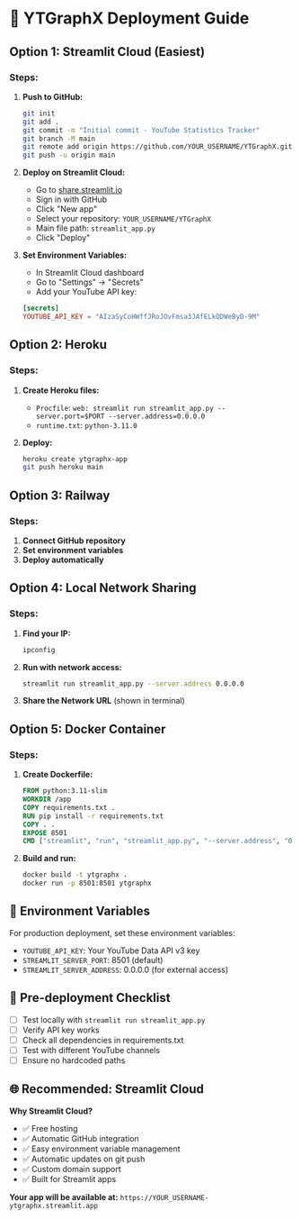 # 🚀 YTGraphX Deployment Guide

## Option 1: Streamlit Cloud (Easiest)

### Steps:
1. **Push to GitHub:**
   ```bash
   git init
   git add .
   git commit -m "Initial commit - YouTube Statistics Tracker"
   git branch -M main
   git remote add origin https://github.com/YOUR_USERNAME/YTGraphX.git
   git push -u origin main
   ```

2. **Deploy on Streamlit Cloud:**
   - Go to [share.streamlit.io](https://share.streamlit.io)
   - Sign in with GitHub
   - Click "New app"
   - Select your repository: `YOUR_USERNAME/YTGraphX`
   - Main file path: `streamlit_app.py`
   - Click "Deploy"

3. **Set Environment Variables:**
   - In Streamlit Cloud dashboard
   - Go to "Settings" → "Secrets"
   - Add your YouTube API key:
   ```toml
   [secrets]
   YOUTUBE_API_KEY = "AIzaSyCoHWffJRoJOvFmsa3JAfELkQDWeByD-9M"
   ```

## Option 2: Heroku

### Steps:
1. **Create Heroku files:**
   - `Procfile`: `web: streamlit run streamlit_app.py --server.port=$PORT --server.address=0.0.0.0`
   - `runtime.txt`: `python-3.11.0`

2. **Deploy:**
   ```bash
   heroku create ytgraphx-app
   git push heroku main
   ```

## Option 3: Railway

### Steps:
1. **Connect GitHub repository**
2. **Set environment variables**
3. **Deploy automatically**

## Option 4: Local Network Sharing

### Steps:
1. **Find your IP:**
   ```bash
   ipconfig
   ```

2. **Run with network access:**
   ```bash
   streamlit run streamlit_app.py --server.address 0.0.0.0
   ```

3. **Share the Network URL** (shown in terminal)

## Option 5: Docker Container

### Steps:
1. **Create Dockerfile:**
   ```dockerfile
   FROM python:3.11-slim
   WORKDIR /app
   COPY requirements.txt .
   RUN pip install -r requirements.txt
   COPY . .
   EXPOSE 8501
   CMD ["streamlit", "run", "streamlit_app.py", "--server.address", "0.0.0.0"]
   ```

2. **Build and run:**
   ```bash
   docker build -t ytgraphx .
   docker run -p 8501:8501 ytgraphx
   ```

## 🔧 Environment Variables

For production deployment, set these environment variables:
- `YOUTUBE_API_KEY`: Your YouTube Data API v3 key
- `STREAMLIT_SERVER_PORT`: 8501 (default)
- `STREAMLIT_SERVER_ADDRESS`: 0.0.0.0 (for external access)

## 📝 Pre-deployment Checklist

- [ ] Test locally with `streamlit run streamlit_app.py`
- [ ] Verify API key works
- [ ] Check all dependencies in requirements.txt
- [ ] Test with different YouTube channels
- [ ] Ensure no hardcoded paths

## 🌐 Recommended: Streamlit Cloud

**Why Streamlit Cloud?**
- ✅ Free hosting
- ✅ Automatic GitHub integration
- ✅ Easy environment variable management
- ✅ Automatic updates on git push
- ✅ Custom domain support
- ✅ Built for Streamlit apps

**Your app will be available at:**
`https://YOUR_USERNAME-ytgraphx.streamlit.app`
